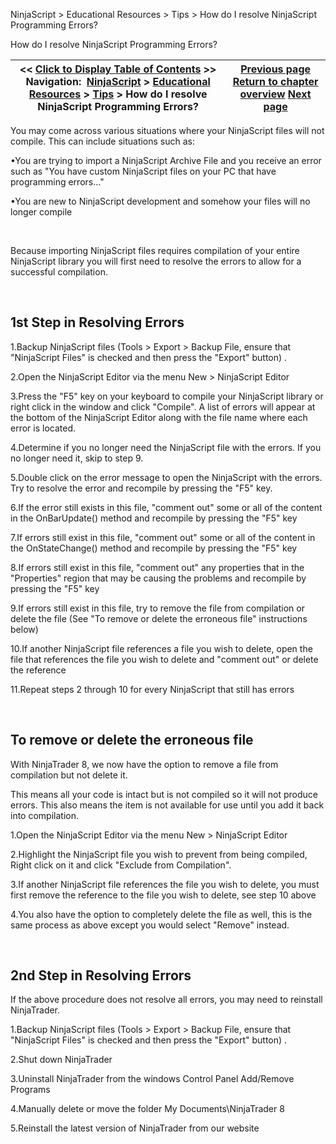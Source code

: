 ﻿


NinjaScript \> Educational Resources \> Tips \> How do I resolve NinjaScript Programming Errors?






















How do I resolve NinjaScript Programming Errors?







| \<\< [Click to Display Table of Contents](how_do_i_resolve_ninjascript_p.md) \>\> **Navigation:**     [NinjaScript](ninjascript.md) \> [Educational Resources](educational_resources.md) \> [Tips](tips.md) \> How do I resolve NinjaScript Programming Errors? | [Previous page](formatting_numbers.md) [Return to chapter overview](tips.md) [Next page](make_sure_you_have_enough_bars.md) |
| --- | --- |











You may come across various situations where your NinjaScript files will not compile. This can include situations such as:


•You are trying to import a NinjaScript Archive File and you receive an error such as "You have custom NinjaScript files on your PC that have programming errors..."

•You are new to NinjaScript development and somehow your files will no longer compile

 


Because importing NinjaScript files requires compilation of your entire NinjaScript library you will first need to resolve the errors to allow for a successful compilation.


 


## 1st Step in Resolving Errors


1\.Backup NinjaScript files (Tools \> Export \> Backup File, ensure that "NinjaScript Files" is checked and then press the "Export" button) .

2\.Open the NinjaScript Editor via the menu New \> NinjaScript Editor

3\.Press the "F5" key on your keyboard to compile your NinjaScript library or right click in the window and click "Compile". A list of errors will appear at the bottom of the NinjaScript Editor along with the file name where each error is located.

4\.Determine if you no longer need the NinjaScript file with the errors. If you no longer need it, skip to step 9\.

5\.Double click on the error message to open the NinjaScript with the errors. Try to resolve the error and recompile by pressing the "F5" key.

6\.If the error still exists in this file, "comment out" some or all of the content in the OnBarUpdate() method and recompile by pressing the "F5" key

7\.If errors still exist in this file, "comment out" some or all of the content in the OnStateChange() method and recompile by pressing the "F5" key

8\.If errors still exist in this file, "comment out" any properties that in the "Properties" region that may be causing the problems and recompile by pressing the "F5" key

9\.If errors still exist in this file, try to remove the file from compilation or delete the file (See "To remove or delete the erroneous file" instructions below)

10\.If another NinjaScript file references a file you wish to delete, open the file that references the file you wish to delete and "comment out" or delete the reference

11\.Repeat steps 2 through 10 for every NinjaScript that still has errors

 


## To remove or delete the erroneous file


With NinjaTrader 8, we now have the option to remove a file from compilation but not delete it.


This means all your code is intact but is not compiled so it will not produce errors. This also means the item is not available for use until you add it back into compilation.


1\.Open the NinjaScript Editor via the menu New \> NinjaScript Editor

2\.Highlight the NinjaScript file you wish to prevent from being compiled, Right click on it and click "Exclude from Compilation".

3\.If another NinjaScript file references the file you wish to delete, you must first remove the reference to the file you wish to delete, see step 10 above

4\.You also have the option to completely delete the file as well, this is the same process as above except you would select "Remove" instead.

 


## 2nd Step in Resolving Errors


If the above procedure does not resolve all errors, you may need to reinstall NinjaTrader.


1\.Backup NinjaScript files (Tools \> Export \> Backup File, ensure that "NinjaScript Files" is checked and then press the "Export" button) .

2\.Shut down NinjaTrader

3\.Uninstall NinjaTrader from the windows Control Panel Add/Remove Programs

4\.Manually delete or move the folder My Documents\\NinjaTrader 8

5\.Reinstall the latest version of NinjaTrader from our website








